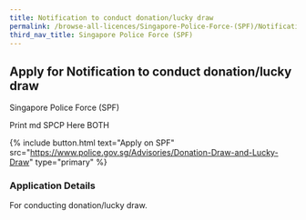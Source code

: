 ```yaml
---
title: Notification to conduct donation/lucky draw
permalink: /browse-all-licences/Singapore-Police-Force-(SPF)/Notification-to-conduct-donation-lucky-draw
third_nav_title: Singapore Police Force (SPF)
---
```


## Apply for Notification to conduct donation/lucky draw

Singapore Police Force (SPF)

Print md SPCP Here BOTH

{% include button.html text="Apply on SPF" src="https://www.police.gov.sg/Advisories/Donation-Draw-and-Lucky-Draw" type="primary" %}

### Application Details

<p>For conducting donation/lucky draw.</p>

